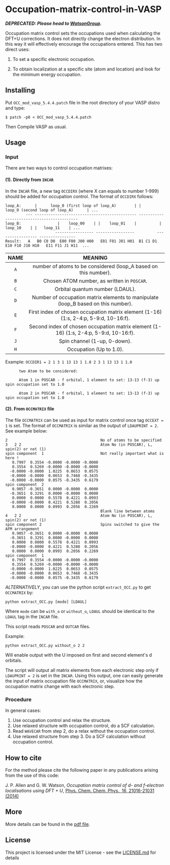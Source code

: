 # Occupation-matrix-control-in-VASP

**_DEPRECATED: Please head to [WatsonGroup](https://github.com/WatsonGroupTCD/Occupation-matrix-control-in-VASP)._**

Occupation matrix control sets the occupations used when calculating the DFT+U corrections. It does not directly change the electron distribution. In this way it will effectively encourage the occupations entered. This has two direct uses:

1. To set a specific electronic occupation.

2. To obtain localization at a specific site (atom and location) and look for the minimum energy occupation.

## Installing

Put `OCC_mod_vasp_5.4.4.patch` file in the root directory of your VASP distro and type:
```
$ patch -p0 < OCC_mod_vasp_5.4.4.patch
```

Then Compile VASP as usual.

## Usage
### Input
There are two ways to control occupation matrixes:
#### (1). Directly from `INCAR`
In the `INCAR` file, a new tag `OCCDIRX` (where X can equals to number 1-999) should be added for occupation control. The format of `OCCDIRX` follows:
```
loop_A:      |      loop_0 (first loop of loop_A)        | |     loop_0 (second loop of loop_A)      | ...
         --- --------------------------------------------- -------------------------------------------
loop_B:                |    loop_00    | |    loop_01    |          |    loop_10    | |   loop_11    | ...
                      ----------------- -----------------          ----------------- ----------------
Result:   A   B0 C0 D0  E00 F00 J00 H00   E01 F01 J01 H01  B1 C1 D1  E10 F10 J10 H10   E11 F11 J1 H11  ...
```
| NAME                   |                                            MEANING                                    |
|:----------------------:|:-------------------------------------------------------------------------------------:|
| `A`                    | number of atoms to be considered (loop_A based on this number).                       |
| `B`                    | Chosen ATOM number, as written in `POSCAR`.                                            |
| `C`                    | Orbital quantum number (LDAUL).                                                       |
| `D`                    | Number of occupation matrix elements to manipulate (loop_B based on this number).     |
| `E`                    | First index of chosen occupation matrix element (1-16) (1:s, 2-4:p, 5-9:d, 10-16:f).  |
| `F`                    | Second index of chosen occupation matrix element (1-16) (1:s, 2-4:p, 5-9:d, 10-16:f). |
| `J`                    | Spin channel (1-up, 0-down).                                                          |
| `H`                    | Occupation (Up to 1.0).                                                               |


Example: `OCCDIR1 = 2 1 3 1 13 13 1 1.0 2 3 1 13 13 1 1.0`

          two Atom to be considered:

          Atom 1 in POSCAR - f orbital, 1 element to set: 13-13 (f-3) up spin occupation set to 1.0

          Atom 2 in POSCAR - f orbital, 1 element to set: 13-13 (f-3) up spin occupation set to 1.0


#### (2). From `OCCMATRIX` file
The file `OCCMATRIX` can be used as input for matrix control once tag `OCCEXT = 1` is set. The format of `OCCMATRIX` is similar as the output of `LDAUPRINT = 2`. See example below:
```
2                                         No of atoms to be specified
3   2 2                                   Atom No (in POSCAR), L, spin(2) or not (1)
spin component  1                         Not really important what is here !
   0.7997  0.3554 -0.0000 -0.0000 -0.0000
   0.3554  0.5269 -0.0000 -0.0000 -0.0000
  -0.0000 -0.0000  1.0225  0.0653  0.0575
  -0.0000 -0.0000  0.0653  0.7468 -0.3435
  -0.0000 -0.0000  0.0575 -0.3435  0.6179
spin component  2
   0.9057 -0.3651  0.0000 -0.0000  0.0000
  -0.3651  0.3291  0.0000 -0.0000  0.0000
   0.0000  0.0000  0.5578  0.4221  0.0993
  -0.0000 -0.0000  0.4221  0.5288  0.2056
   0.0000  0.0000  0.0993  0.2056  0.2269
                                          Blank line between atoms
4   2 2                                   Atom No (in POSCAR), L, spin(2) or not (1)
spin component 2                          Spins switched to give the AFM arrangement
   0.9057 -0.3651  0.0000 -0.0000  0.0000
  -0.3651  0.3291  0.0000 -0.0000  0.0000
   0.0000  0.0000  0.5578  0.4221  0.0993
  -0.0000 -0.0000  0.4221  0.5288  0.2056
   0.0000  0.0000  0.0993  0.2056  0.2269
spin component  1
   0.7997  0.3554 -0.0000 -0.0000 -0.0000
   0.3554  0.5269 -0.0000 -0.0000 -0.0000
  -0.0000 -0.0000  1.0225  0.0653  0.0575
  -0.0000 -0.0000  0.0653  0.7468 -0.3435
  -0.0000 -0.0000  0.0575 -0.3435  0.6179

```

*ALTERNATIVELY*, you can use the python script `extract_OCC.py` to get `OCCMATRIX` by:
```
python extract_OCC.py [mode] [LDAUL]
```
Where `mode` can be `with_o` or `without_o`, `LDAUL` should be identical to the `LDAUL` tag in the `INCAR` file.

This script reads `POSCAR` and `OUTCAR` files.

Example:
```
python extract_OCC.py without_o 2 2
```
Will enable output with the U imposed on first and second element's d orbitals.

The script will output all matrix elements from each electronic step only if `LDAUPRINT = 2` is set in the `INCAR`. Using this output, one can easily generate the input of matrix occupation file `OCCMATRIX`, or, visualize how the occupation matrix change with each electronic step.

### Procedure

In general cases:
1. Use occupation control and relax the structure.
2. Use relaxed structure with occupation control, do a SCF calculation.
3. Read `WAVECAR` from step 2, do a relax without the occupation control.
4. Use relaxed structure from step 3. Do a SCF calculation without occupation control.

## How to cite

For the method please cite the following paper in any publications arising from the use of this code:

J. P. Allen and G. W. Watson,
*Occupation matrix control of d- and f-electron localisations using DFT + U*, [Phys. Chem. Chem. Phys., 16, 21016-21031 (2014)](https://pubs.rsc.org/en/content/articlelanding/2014/cp/c4cp01083c#!divAbstract)

## More
More details can be found in the [pdf file](./Docs/Occupation_matrix_control_in_VASP.pdf).

## License
  This project is licensed under the MIT License - see the [LICENSE.md](./LICENSE.md) for details
